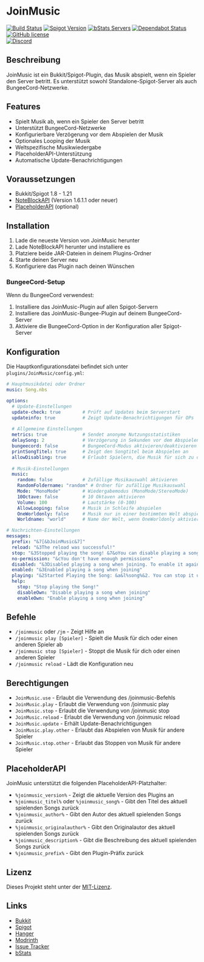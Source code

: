 # JoinMusic

[![Build Status](https://github.com/T0biii/JoinMusic/workflows/Java%20CI/badge.svg)](https://github.com/T0biii/JoinMusic/actions)
[![Spigot Version](https://img.shields.io/badge/Spigot-1.8--1.20-orange.svg)](https://www.spigotmc.org/resources/joinmusic.83541/)
[![bStats Servers](https://img.shields.io/bstats/servers/6447)](https://bstats.org/plugin/bukkit/JoinMusic/6447)
[![Dependabot Status](https://api.dependabot.com/badges/status?host=github&repo=T0biii/JoinMusic)](https://dependabot.com)
[![GitHub license](https://img.shields.io/github/license/T0biii/JoinMusic)](https://github.com/T0biii/JoinMusic/blob/master/LICENSE)  
[![Discord](https://img.shields.io/badge/Discord-7289DA?style=for-the-badge&logo=discord&logoColor=white)](https://discord.gg/qKskYDBAMW)
## Beschreibung
JoinMusic ist ein Bukkit/Spigot-Plugin, das Musik abspielt, wenn ein Spieler den Server betritt. Es unterstützt sowohl Standalone-Spigot-Server als auch BungeeCord-Netzwerke.

## Features
- Spielt Musik ab, wenn ein Spieler den Server betritt
- Unterstützt BungeeCord-Netzwerke
- Konfigurierbare Verzögerung vor dem Abspielen der Musik
- Optionales Looping der Musik
- Weltspezifische Musikwiedergabe
- PlaceholderAPI-Unterstützung
- Automatische Update-Benachrichtigungen

## Voraussetzungen
- Bukkit/Spigot 1.8 - 1.21
- [NoteBlockAPI](https://www.spigotmc.org/resources/noteblockapi.19287/) (Version 1.6.1.1 oder neuer)
- [PlaceholderAPI](https://www.spigotmc.org/resources/placeholderapi.6245/) (optional)

## Installation
1. Lade die neueste Version von JoinMusic herunter
2. Lade NoteBlockAPI herunter und installiere es
3. Platziere beide JAR-Dateien in deinem Plugins-Ordner
4. Starte deinen Server neu
5. Konfiguriere das Plugin nach deinen Wünschen

### BungeeCord-Setup
Wenn du BungeeCord verwendest:
1. Installiere das JoinMusic-Plugin auf allen Spigot-Servern
2. Installiere das JoinMusic-Bungee-Plugin auf deinem BungeeCord-Server
3. Aktiviere die BungeeCord-Option in der Konfiguration aller Spigot-Server

## Konfiguration
Die Hauptkonfigurationsdatei befindet sich unter `plugins/JoinMusic/config.yml`:

```yaml
# Hauptmusikdatei oder Ordner
music: Song.nbs

options:
  # Update-Einstellungen
  update-check: true        # Prüft auf Updates beim Serverstart
  updateinfo: true          # Zeigt Update-Benachrichtigungen für OPs
  
  # Allgemeine Einstellungen
  metrics: true             # Sendet anonyme Nutzungsstatistiken
  delaySong: 2              # Verzögerung in Sekunden vor dem Abspielen
  bungeecord: false         # BungeeCord-Modus aktivieren/deaktivieren
  printSongTitel: true      # Zeigt den Songtitel beim Abspielen an
  allowDisabling: true      # Erlaubt Spielern, die Musik für sich zu deaktivieren
  
  # Musik-Einstellungen
  music:
    random: false           # Zufällige Musikauswahl aktivieren
    RandomFoldername: "random" # Ordner für zufällige Musikauswahl
    Mode: "MonoMode"        # Wiedergabemodus (MonoMode/StereoMode)
    10Octave: false         # 10 Oktaven aktivieren
    Volume: 100             # Lautstärke (0-100)
    AllowLooping: false     # Musik in Schleife abspielen
    OneWorldonly: false     # Musik nur in einer bestimmten Welt abspielen
    Worldname: "world"      # Name der Welt, wenn OneWorldonly aktiviert ist

# Nachrichten-Einstellungen
messages:
  prefix: "&7[&bJoinMusic&7]"
  reload: "&3The reload was successful!"
  stop: "&3Stopped playing the song! &7&oYou can disable playing a song on join with &b&o/jm disable"
  no-permission: "&cYou don't have enough permissions"
  disabled: "&3Disabled playing a song when joining. To enable it again, use &b/jm enable"
  enabled: "&3Enabled playing a song when joining"
  playing: "&2Started Playing the Song: &a&l%song%&2. You can stop it using &a/jm stop"
  help:
    stop: "Stop playing the Song!"
    disableOwn: "Disable playing a song when joining"
    enableOwn: "Enable playing a song when joining"
```

## Befehle
- `/joinmusic` oder `/jm` - Zeigt Hilfe an
- `/joinmusic play [Spieler]` - Spielt die Musik für dich oder einen anderen Spieler ab
- `/joinmusic stop [Spieler]` - Stoppt die Musik für dich oder einen anderen Spieler
- `/joinmusic reload` - Lädt die Konfiguration neu

## Berechtigungen
- `JoinMusic.use` - Erlaubt die Verwendung des /joinmusic-Befehls
- `JoinMusic.play` - Erlaubt die Verwendung von /joinmusic play
- `JoinMusic.stop` - Erlaubt die Verwendung von /joinmusic stop
- `JoinMusic.reload` - Erlaubt die Verwendung von /joinmusic reload
- `JoinMusic.update` - Erhält Update-Benachrichtigungen
- `JoinMusic.play.other` - Erlaubt das Abspielen von Musik für andere Spieler
- `JoinMusic.stop.other` - Erlaubt das Stoppen von Musik für andere Spieler

## PlaceholderAPI
JoinMusic unterstützt die folgenden PlaceholderAPI-Platzhalter:
- `%joinmusic_version%` - Zeigt die aktuelle Version des Plugins an
- `%joinmusic_titel%` oder `%joinmusic_song%` - Gibt den Titel des aktuell spielenden Songs zurück
- `%joinmusic_author%` - Gibt den Autor des aktuell spielenden Songs zurück
- `%joinmusic_originalauthor%` - Gibt den Originalautor des aktuell spielenden Songs zurück
- `%joinmusic_description%` - Gibt die Beschreibung des aktuell spielenden Songs zurück
- `%joinmusic_prefix%` - Gibt den Plugin-Präfix zurück

## Lizenz
Dieses Projekt steht unter der [MIT-Lizenz](LICENSE).

## Links
- [Bukkit](https://dev.bukkit.org/projects/joinmusik)
- [Spigot](https://www.spigotmc.org/resources/joinmusic.83541/)
- [Hanger](https://hangar.papermc.io/T0biii/JoinMusic)
- [Modrinth](https://modrinth.com/plugin/joinmusic)
- [Issue Tracker](https://github.com/T0biii/JoinMusic/issues)
- [bStats](https://bstats.org/plugin/bukkit/JoinMusic/6447)

